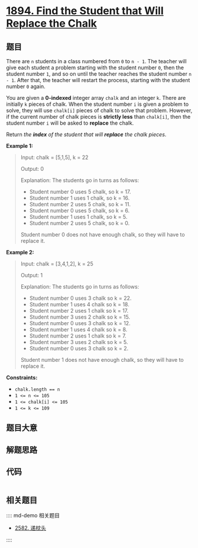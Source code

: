 # [1894. Find the Student that Will Replace the Chalk](https://leetcode.com/problems/find-the-student-that-will-replace-the-chalk)

## 题目

There are `n` students in a class numbered from `0` to `n - 1`. The teacher
will give each student a problem starting with the student number `0`, then
the student number `1`, and so on until the teacher reaches the student number
`n - 1`. After that, the teacher will restart the process, starting with the
student number `0` again.

You are given a **0-indexed** integer array `chalk` and an integer `k`. There
are initially `k` pieces of chalk. When the student number `i` is given a
problem to solve, they will use `chalk[i]` pieces of chalk to solve that
problem. However, if the current number of chalk pieces is **strictly less**
than `chalk[i]`, then the student number `i` will be asked to **replace** the
chalk.

Return _the **index** of the student that will **replace** the chalk pieces_.



**Example 1:**

> Input: chalk = [5,1,5], k = 22
> 
> Output: 0
> 
> Explanation: The students go in turns as follows:
> - Student number 0 uses 5 chalk, so k = 17.
> - Student number 1 uses 1 chalk, so k = 16.
> - Student number 2 uses 5 chalk, so k = 11.
> - Student number 0 uses 5 chalk, so k = 6.
> - Student number 1 uses 1 chalk, so k = 5.
> - Student number 2 uses 5 chalk, so k = 0.
> 
> Student number 0 does not have enough chalk, so they will have to replace it.

**Example 2:**

> Input: chalk = [3,4,1,2], k = 25
> 
> Output: 1
> 
> Explanation: The students go in turns as follows:
> - Student number 0 uses 3 chalk so k = 22.
> - Student number 1 uses 4 chalk so k = 18.
> - Student number 2 uses 1 chalk so k = 17.
> - Student number 3 uses 2 chalk so k = 15.
> - Student number 0 uses 3 chalk so k = 12.
> - Student number 1 uses 4 chalk so k = 8.
> - Student number 2 uses 1 chalk so k = 7.
> - Student number 3 uses 2 chalk so k = 5.
> - Student number 0 uses 3 chalk so k = 2.
> 
> Student number 1 does not have enough chalk, so they will have to replace it.

**Constraints:**

  * `chalk.length == n`
  * `1 <= n <= 105`
  * `1 <= chalk[i] <= 105`
  * `1 <= k <= 109`


## 题目大意

## 解题思路

## 代码

```javascript

```

## 相关题目

:::: md-demo 相关题目
- [2582. 递枕头](https://leetcode.com/problems/pass-the-pillow)

::::
